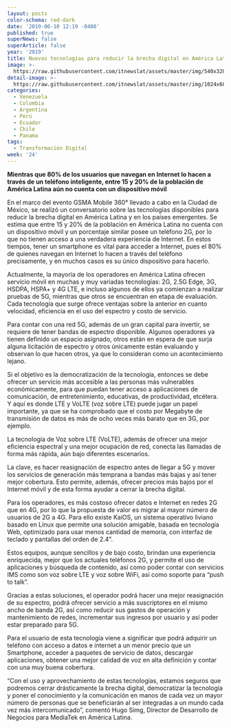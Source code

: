 ```yaml
---
layout: posts
color-schema: red-dark
date: '2019-06-10 12:19 -0400'
published: true
superNews: false
superArticle: false
year: '2019'
title: Nuevas tecnologías para reducir la brecha digital en América Latina
image: >-
  https://raw.githubusercontent.com/itnewslat/assets/master/img/540x320/Transformacion-Digital-p.jpg
detail-image: >-
  https://raw.githubusercontent.com/itnewslat/assets/master/img/1024x680/Transformacion-Digital-g.jpg
categories:
  - Venezuela
  - Colombia
  - Argentina
  - Perú
  - Ecuador
  - Chile
  - Panama
tags:
  - Transformación Digital
week: '24'
---
```

**Mientras que 80% de los usuarios que navegan en Internet lo hacen a través de un teléfono inteligente, entre 15 y 20% de la población de América Latina aún no cuenta con un dispositivo móvil**

En el marco del evento GSMA Mobile 360° llevado a cabo en la Ciudad de México, se realizó un conversatorio sobre las tecnologías disponibles para reducir la brecha digital en América Latina y en los países emergentes. Se estima que entre 15 y 20% de la población en América Latina no cuenta con un dispositivo móvil y un porcentaje similar posee un teléfono 2G, por lo que no tienen acceso a una verdadera experiencia de Internet. En estos tiempos, tener un smartphone es vital para acceder a Internet, pues el 80% de quienes navegan en Internet lo hacen a través del teléfono precisamente, y en muchos casos es su único dispositivo para hacerlo.

Actualmente, la mayoría de los operadores en América Latina ofrecen servicio móvil en muchas y muy variadas tecnologías: 2G, 2.5G Edge, 3G, HSDPA, HSPA+ y 4G LTE, e incluso algunos de ellos ya comienzan a realizar pruebas de 5G, mientras que otros se encuentran en etapa de evaluación. Cada tecnología que surge ofrece ventajas sobre la anterior en cuanto velocidad, eficiencia en el uso del espectro y costo de servicio.

Para contar con una red 5G, además de un gran capital para invertir, se requiere de tener bandas de espectro disponible. Algunos operadores ya tienen definido un espacio asignado, otros están en espera de que surja alguna licitación de espectro y otros únicamente están evaluando y observan lo que hacen otros, ya que lo consideran como un acontecimiento lejano.

Si el objetivo es la democratización de la tecnología, entonces se debe ofrecer un servicio más accesible a las personas más vulnerables económicamente, para que puedan tener acceso a aplicaciones de comunicación, de entretenimiento, educativas, de productividad, etcétera. Y aquí es donde LTE y VoLTE (voz sobre LTE) puede jugar un papel importante, ya que se ha comprobado que el costo por Megabyte de transmisión de datos es más de ocho veces más barato que en 3G, por ejemplo.

La tecnología de Voz sobre LTE (VoLTE), además de ofrecer una mejor eficiencia espectral y una mejor ocupación de red, conecta las llamadas de forma más rápida, aún bajo diferentes escenarios.

La clave, es hacer reasignación de espectro antes de llegar a 5G y mover los servicios de generación más temprana a bandas más bajas y así tener mejor cobertura. Esto permite, además, ofrecer precios más bajos por el Internet móvil y de esta forma ayudar a cerrar la brecha digital.

Para los operadores, es más costoso ofrecer datos e Internet en redes 2G que en 4G, por lo que la propuesta de valor es migrar al mayor número de usuarios de 2G a 4G. Para ello existe KaiOS, un sistema operativo liviano basado en Linux que permite una solución amigable, basada en tecnología Web, optimizado para usar menos cantidad de memoria, con interfaz de teclado y pantallas del orden de 2.4”.

Estos equipos, aunque sencillos y de bajo costo, brindan una experiencia enriquecida, mejor que los actuales teléfonos 2G, y permite el uso de aplicaciones y búsqueda de contenido, así como poder contar con servicios IMS como son voz sobre LTE y voz sobre WiFi, así como soporte para “push to talk”.

Gracias a estas soluciones, el operador podrá hacer una mejor reasignación de su espectro, podrá ofrecer servicio a más suscriptores en el mismo ancho de banda 2G, así como reducir sus gastos de operación y mantenimiento de redes, incrementar sus ingresos por usuario y así poder estar preparado para 5G.

Para el usuario de esta tecnología viene a significar que podrá adquirir un teléfono con acceso a datos e internet a un menor precio que un Smartphone, acceder a paquetes de servicio de datos, descargar aplicaciones, obtener una mejor calidad de voz en alta definición y contar con una muy buena cobertura.

“Con el uso y aprovechamiento de estas tecnologías, estamos seguros que podremos cerrar drásticamente la brecha digital, democratizar la tecnología y poner el conocimiento y la comunicación en manos de cada vez un mayor número de personas que se beneficiarán al ser integradas a un mundo cada vez más intercomunicado”, comentó Hugo Simg, Director de Desarrollo de Negocios para MediaTek en América Latina. 
